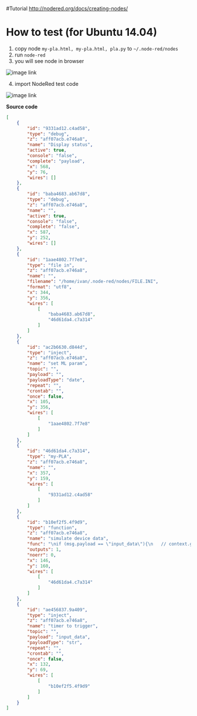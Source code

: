 #Tutorial
http://nodered.org/docs/creating-nodes/

# How to test (for Ubuntu 14.04)
1. copy node `my-pla.html, my-pla.html, pla.py` to `~/.node-red/nodes`
2. run `node-red`
3. you will see node in browser

![image link](https://github.com/ivan0124/my-study/blob/master/NodeRed_PLA/image/NodeRed_PLA_20160822.png)

4. import NodeRed test code

![image link](https://github.com/ivan0124/my-study/blob/master/NodeRed_PLA/image/NodeRed_PLA_20160822_1.png)

**Source code**
```json
[
	{
		"id": "9331ad12.c4ad58",
		"type": "debug",
		"z": "aff07acb.e746a8",
		"name": "Display status",
		"active": true,
		"console": "false",
		"complete": "payload",
		"x": 568,
		"y": 76,
		"wires": []
	},
	{
		"id": "baba4683.ab67d8",
		"type": "debug",
		"z": "aff07acb.e746a8",
		"name": "",
		"active": true,
		"console": "false",
		"complete": "false",
		"x": 587,
		"y": 252,
		"wires": []
	},
	{
		"id": "1aae4802.7f7e8",
		"type": "file in",
		"z": "aff07acb.e746a8",
		"name": "",
		"filename": "/home/ivan/.node-red/nodes/FILE.INI",
		"format": "utf8",
		"x": 344,
		"y": 356,
		"wires": [
			[
				"baba4683.ab67d8",
				"46d61da4.c7a314"
			]
		]
	},
	{
		"id": "ac2b6630.d844d",
		"type": "inject",
		"z": "aff07acb.e746a8",
		"name": "set ML param",
		"topic": "",
		"payload": "",
		"payloadType": "date",
		"repeat": "",
		"crontab": "",
		"once": false,
		"x": 105,
		"y": 356,
		"wires": [
			[
				"1aae4802.7f7e8"
			]
		]
	},
	{
		"id": "46d61da4.c7a314",
		"type": "my-PLA",
		"z": "aff07acb.e746a8",
		"name": "",
		"x": 357,
		"y": 159,
		"wires": [
			[
				"9331ad12.c4ad58"
			]
		]
	},
	{
		"id": "b10ef2f5.4f9d9",
		"type": "function",
		"z": "aff07acb.e746a8",
		"name": "simulate device data",
		"func": "\nif (msg.payload == \"input_data\"){\n   // context.global.input_T=0;\n   // context.global.input_H=0;\n    \n    if (typeof context.global.input_T == 'undefined'){\n        context.global.input_T = 0;\n    }\n    \n    if (typeof context.global.input_H == 'undefined'){\n        context.global.input_H = 0;\n    }\n    \n    //input_T\n    if (context.global.input_T > 100){\n        context.global.input_T = 0\n    }\n    else{\n        context.global.input_T += 5;\n    }\n    //input_H    \n    if (context.global.input_H > 100){\n        context.global.input_H = 0\n    }\n    else{\n        context.global.input_H += 10;\n    }\n    \n    msg.payload=context.global.input_T + \",\" + context.global.input_H\n}\nreturn msg;",
		"outputs": 1,
		"noerr": 0,
		"x": 146,
		"y": 160,
		"wires": [
			[
				"46d61da4.c7a314"
			]
		]
	},
	{
		"id": "ae456837.9a409",
		"type": "inject",
		"z": "aff07acb.e746a8",
		"name": "timer to trigger",
		"topic": "",
		"payload": "input_data",
		"payloadType": "str",
		"repeat": "",
		"crontab": "",
		"once": false,
		"x": 132,
		"y": 69,
		"wires": [
			[
				"b10ef2f5.4f9d9"
			]
		]
	}
]
```



